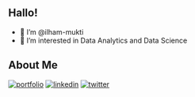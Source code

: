 ## Hallo!
- 👋 I’m @ilham-mukti
- 👀 I’m interested in Data Analytics and Data Science

## About Me
[![portfolio](https://img.shields.io/badge/my_portfolio-000?style=for-the-badge&logo=ko-fi&logoColor=white)](https://ilhammukti.medium.com/)
[![linkedin](https://img.shields.io/badge/linkedin-0A66C2?style=for-the-badge&logo=linkedin&logoColor=white)](https://www.linkedin.com/in/ilhammukti/)
[![twitter](https://img.shields.io/badge/twitter-1DA1F2?style=for-the-badge&logo=twitter&logoColor=white)](https://twitter.com/ham_psd)


<!---
ilham-mukti/ilham-mukti is a ✨ special ✨ repository because its `README.md` (this file) appears on your GitHub profile.
You can click the Preview link to take a look at your changes.
--->
